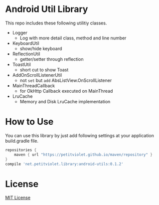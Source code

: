 # Android Util Library

This repo includes these following utilitiy classes.

- Logger
    - Log with more detail class, method and line number
- KeyboardUtil
    - show/hide keyboard 
- ReflectionUtil
    - getter/setter through reflection 
- ToastUtil
    - short cut to show Toast
- AddOnScrollListenerUtil
    - not `set` but `add` AbsListView.OnScrollListener
- MainThreadCallback
    - for OkHttp Callback executed on MainThread
- LruCache
    - Memory and Disk LruCache implementation

# How to Use

You can use this library by just add following settings at your application build.gradle file.

```groovy
repositories {
    maven { url "https://petitviolet.github.io/maven/repository" }
}
compile 'net.petitviolet.library:android-utils:0.1.2'
```

# License

[MIT License](http://petitviolet.mit-license.org/)
